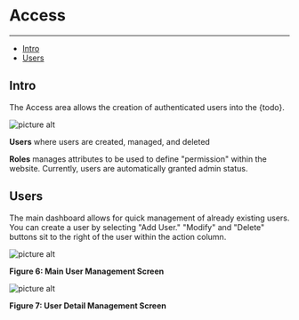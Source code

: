 # Access

---

- [Intro](#section-1)
- [Users](#section-2)

<a name="section-1"></a>
## Intro

The Access area allows the creation of authenticated users into the {todo}.

![picture alt]({{url_images}}/access-dropdown.png "")

**Users** where users are created, managed, and deleted

**Roles​​** manages attributes to be used to define "permission" within the website. ​Currently, users
are automatically granted admin status.

<a name="section-2"></a>
## Users

The main dashboard allows for quick management of already existing users. You can create a user by selecting "Add User." "Modify" and "Delete" buttons sit to the right of the user within the action column.

![picture alt]({{url_images}}/user-manager.png "")

**Figure 6: Main User Management Screen**

![picture alt]({{url_images}}/user-editor.png "")

**Figure 7: User Detail Management Screen**